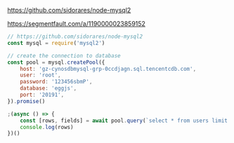 https://github.com/sidorares/node-mysql2

https://segmentfault.com/a/1190000023859152

```javascript
// https://github.com/sidorares/node-mysql2
const mysql = require('mysql2')

// create the connection to database
const pool = mysql.createPool({
    host: 'gz-cynosdbmysql-grp-0ccdjagn.sql.tencentcdb.com',
    user: 'root',
    password: '123456sbmP',
    database: 'eggjs',
    port: '20191',
}).promise()

;(async () => {
    const [rows, fields] = await pool.query(`select * from users limit 10`)
    console.log(rows)
})()
```